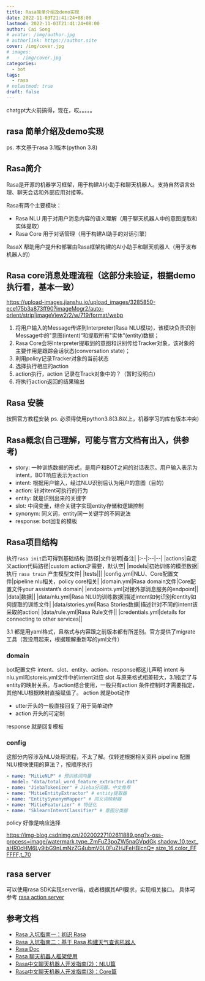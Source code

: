 ```yaml
---
title: Rasa简单介绍及demo实现
date: 2022-11-03T21:41:24+08:00
lastmod: 2022-11-03T21:41:24+08:00
author: Cai Song
# avatar: /img/author.jpg
# authorlink: https://author.site
cover: /img/cover.jpg
# images:
#   - /img/cover.jpg
categories:
  - bot
tags:
  - rasa
# nolastmod: true
draft: false
---
```


chatgpt大火前搞得，现在，哎。。。。。

## rasa 简单介绍及demo实现

ps. 本文基于rasa 3.1版本(python 3.8)

## Rasa简介
Rasa是开源的机器学习框架，用于构建AI小助手和聊天机器人。支持自然语言处理、聊天会话和外部应用对接等。

Rasa有两个主要模块：
* Rasa NLU 用于对用户消息内容的语义理解（用于聊天机器人中的意图提取和实体提取）
* Rasa Core 用于对话管理（用于构建AI助手的对话引擎）

RasaX 帮助用户提升和部署由Rasa框架构建的AI小助手和聊天机器人（用于发布机器人的）

## Rasa core消息处理流程（这部分未验证，根据demo执行看，基本一致）
https://upload-images.jianshu.io/upload_images/3285850-ece175b3a873ff90?imageMogr2/auto-orient/strip|imageView2/2/w/719/format/webp

1. 将用户输入的Message传递到Interpreter(Rasa NLU模块)，该模块负责识别Message中的"意图(intent)“和提取所有"实体”(entity)数据；
2. Rasa Core会将Interpreter提取到的意图和识别传给Tracker对象，该对象的主要作用是跟踪会话状态(conversation state)；
3. 利用policy记录Tracker对象的当前状态
4. 选择执行相应的action
5. action执行，action 记录在Track对象中的？（暂时没明白）
6. 将执行action返回的结果输出

## Rasa 安装
按照官方教程安装
ps. 必须得使用python3.8(3.8以上，机器学习的库有版本冲突)

## Rasa概念(自己理解，可能与官方文档有出入，供参考)
* story: 一种训练数据的形式，是用户和BOT之间的对话表示。用户输入表示为intent，BOT响应表示为action
* intent: 根据用户输入，经过NLU识别后认为用户的意图（目的）
* action: 针对itent可执行的行为
* entity: 就是识别出来的关键字
* slot: 中间变量，结合关键字实现entity存储和逻辑控制
* synonym: 同义词，entity同一关键字的不同说法
* response: bot回复的模板


## Rasa项目结构
执行`rasa init`后可得到基础结构
|路径|文件说明|备注|
|:--|:--|--|
|actions|自定义action代码路径|custom action才需要，默认空|
|models|初始训练的模型数据|执行 `rasa train` 产生模型文件|
|tests|||
|config.yml|NLU、Core配置文件|pipeline nlu相关，policy core相关|
|domain.yml|Rasa domain文件|Core配置文件your assistant’s domain|
|endpoints.yml|对接外部消息服务的endpoint||
|data|数据||
|data/nlu.yml|Rasa NLU的训练数据|描述intent如何识别和entity如何提取的训练文件|
|data/stories.yml|Rasa Stories数据|描述针对不同的intent该采取的action|
|data/rule.yml|Rasa Rule文件||
|credentials.yml|details for connecting to other services||

3.1 都是用yaml格式，且格式与内容跟之前版本都有所差别。官方提供了migrate工具（我没用起来，根据理解重新写的yml文件）

### domain
bot配置文件
intent、slot、entity、action、response都这儿声明
intent 与nlu.yml和storeis.yml文件中的intent对应
slot 与原来格式相差较大，3.1指定了与entity的映射关系。与action结合使用，一般只有action 条件控制时才需要指定，其他NLU根据映射直接赋值了。
action 就是bot动作
  * utter开头的一般直接回复了用于简单动作
  * action 开头的可定制

response 就是回复模板

### config
这部分内容涉及NLU处理流程，不太了解。仅转述根据相关资料
pipeline 配置NLU模块使用的算法？，按顺序执行

```yaml
- name: "MitieNLP" # 预训练词向量
  model: "data/total_word_feature_extractor.dat"
- name: "JiebaTokenizer" # Jieba分词器，中文推荐
- name: "MitieEntityExtractor" # entity提取器
- name: "EntitySynonymMapper" # 同义词映射器 
- name: "MitieFeaturizer" # 特征化
- name: "SklearnIntentClassifier" # 意图分类器
```

policy 好像是响应选择

https://img-blog.csdnimg.cn/20200227102611889.png?x-oss-process=image/watermark,type_ZmFuZ3poZW5naGVpdGk,shadow_10,text_aHR0cHM6Ly9ibG9nLmNzZG4ubmV0L0FuZHJFeHBlcnQ=,size_16,color_FFFFFF,t_70

## rasa server
可以使用rasa SDK实现server端，或者根据其API要求，实现相关接口。
具体可参考 [rasa action server](https://rasa.com/docs/action-server/)

## 参考文档
* [Rasa 入坑指南一：初识 Rasa](https://www.52nlp.cn/rasa%e5%85%a5%e5%9d%91%e6%8c%87%e5%8d%97-%e5%88%9d%e8%af%86rasa) 
* [Rasa 入坑指南二：基于 Rasa 构建天气查询机器人](https://www.52nlp.cn/rasa%e5%85%a5%e5%9d%91%e6%8c%87%e5%8d%97%e4%ba%8c-%e5%9f%ba%e4%ba%8e-rasa-%e6%9e%84%e5%bb%ba%e5%a4%a9%e6%b0%94%e6%9f%a5%e8%af%a2%e6%9c%ba%e5%99%a8%e4%ba%ba)
* [Rasa Doc](https://rasa.com/docs/rasa/)
* [Rasa 聊天机器人框架使用](https://www.jianshu.com/p/ad11f5815447)
* [Rasa中文聊天机器人开发指南(2)：NLU篇](https://jiangdg.blog.csdn.net/article/details/104530994)
* [Rasa中文聊天机器人开发指南(3)：Core篇](https://jiangdg.blog.csdn.net/article/details/105434136)